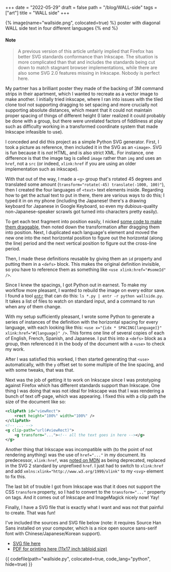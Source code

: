 +++
date = "2022-05-29"
draft = false
path = "/blog/WALL-side"
tags = ["art"]
title = "WALL side"
+++

{% image(name="wallside.png", colocated=true) %}
poster with diagonal WALL side text in four different
languages
{% end %}

#### Note
> A previous version of this article unfairly implied that Firefox has better
> SVG standards conformance than Inkscape. The situation is more complicated
> than that and includes the standards being cut down to match stagnant browser
> implementations, while there are also some SVG 2.0 features missing in
> Inkscape. Nobody is perfect here.

My partner has a brilliant poster they made of the backing of 3M command strips
in their apartment, which I wanted to recreate as a vector image to make
another. I initially tried inkscape, where I ran into issues with the tiled
clone tool not supporting dragging to set spacing and more crucially not
supporting absolute distances, which meant that it could not maintain proper
spacing of things of different height (I later realized it could probably be
done with a group, but there were unrelated factors of fiddliness at play such
as difficulty working in a transformed coordinate system that made Inkscape
infeasible to use).

I conceded and did this project as a simple Python SVG generator. First, I took
a picture as reference, then included it in the SVG as an `<image>`. SVG is fun
because it is *not* HTML, and is also strict XML. For instance, one difference
is that the image tag is called `image` rather than `img` and uses an `href`,
not a `src` (or indeed, `xlink:href` if you are using an older implementation
such as inkscape).

With that out of the way, I made a `<g>` group that's rotated 45 degrees and
translated some amount (`transform="rotate(-45) translate(-1000, 100)"`), then
I created the four languages of `<text>` text elements inside. Regarding how to
get the actual text to put in there, there are various ways to do this; I typed
it in on my phone (including the Japanese! there's a drawing keyboard for
Japanese in Google Keyboard, so even my dubious-quality non-Japanese-speaker
scrawls got turned into characters pretty easily).

To get each text fragment into position easily,
I nicked [some code to make them draggable][draggable],
then noted down the transformation after dragging them into position. Next, I
duplicated each language's element and moved the new one into the next
horizontal position to figure out the horizontal (along the line) period and
the next vertical position to figure out the cross-line period.

Then, I made these definitions reusable by giving them an `id` property and
putting them in a `<defs>` block. This makes the original definition invisible,
so you have to reference them as something like `<use xlink:href="#someId" />`.

Since I knew the spacings, I got Python out in earnest. To make my workflow
more pleasant, I wanted to rebuild the image on every editor save. I found a
tool [`entr`][entr] that can do this: `ls *.py | entr -r python wallside.py`.
It takes a list of files to watch on standard input, and a command to run when
any of them change.

With my setup sufficiently pleasant, I wrote some Python to generate a series
of instances of the definition with the horizontal spacing for every language,
with each looking like this:
`<use x="{idx * SPACING[language]}" xlink:href="#{language}" />`.
This forms one line of several copies of each of English, French, Spanish, and
Japanese. I put this into a `<defs>` block as a group, then referenced it in
the body of the document with a `<use>` to check my work.

After I was satisfied this worked, I then started generating that `<use>`
automatically, with the `y` offset set to some multiple of the line spacing,
and with some tweaks, that was that.

Next was the job of getting it to work on Inkscape since I was prototyping
against Firefox which has different standards support than Inkscape. One thing
I was doing that was not ideal for Inkscape was that I was rendering a bunch of
text off-page, which was appearing. I fixed this with a clip path the size of
the document like so:

```xml
<clipPath id="viewRect">
    <rect height="100%" width="100%" />
</clipPath>
<!-- ... -->
<g clip-path="url(#viewRect)">
    <g transform="..."><!-- all the text goes in here --></g>
</g>
```

Another thing that Inkscape was incompatible with (to the point of not
rendering anything) was the use of `href="..."` in my document. Its
predecessor, `xlink:href`, was [noted on MDN][mdn xlink] as being deprecated,
replaced in the SVG 2 standard by unprefixed `href`. I just had to switch to
`xlink:href` and add `xmlns:xlink="http://www.w3.org/1999/xlink"` to my `<svg>`
element to fix this.

The last bit of trouble I got from Inkscape was that it does not support the
CSS `transform` property, so I had to convert to the `transform="..."` property
on tags. And it comes out of Inkscape and ImageMagick nicely now! Yay!

Finally, I have a SVG file that is exactly what I want and was not that painful
to create. That was fun!

I've included the sources and SVG file below (note: it requires Source Han Sans
installed on your computer, which is a nice open source sans-serif font with
Chinese/Japanese/Korean support).

* [SVG file here](./wallside.svg)
* [PDF for printing here (11x17 inch tabloid size)](./wallside.svg.pdf)

{{ codefile(path="wallside.py", colocated=true, code_lang="python", hide=true) }}

[draggable]: https://github.com/petercollingridge/code-for-blog/blob/master/svg-interaction/draggable/draggable_groups.svg
[mdn xlink]: https://developer.mozilla.org/en-US/docs/Web/SVG/Attribute/xlink:href
[entr]: https://github.com/eradman/entr
